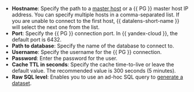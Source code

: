 * **Hostname**: Specify the path to a [master host](https://www.postgresql.org/docs/16/runtime-config-replication.html#RUNTIME-CONFIG-REPLICATION-PRIMARY) or a {{ PG }} master host IP address. You can specify multiple hosts in a comma-separated list. If you are unable to connect to the first host, {{ datalens-short-name }} will select the next one from the list.
* **Port**: Specify the {{ PG }} connection port. In {{ yandex-cloud }}, the default port is 6432.
* **Path to database**: Specify the name of the database to connect to.
* **Username**: Specify the username for the {{ PG }} connection.
* **Password**: Enter the password for the user.
* **Cache TTL in seconds**: Specify the cache time-to-live or leave the default value. The recommended value is 300 seconds (5 minutes).
* **Raw SQL level**: Enables you to use an ad-hoc SQL query to [generate a dataset](../../datalens/concepts/dataset/settings.md#sql-request-in-datatset).
